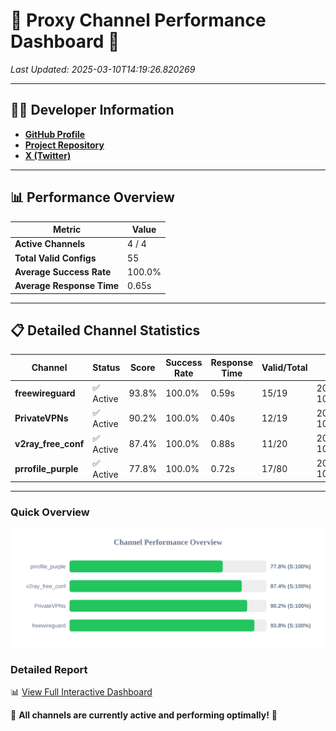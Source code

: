 # 🌟 Proxy Channel Performance Dashboard 🌟

_Last Updated: 2025-03-10T14:19:26.820269_

---

## 👩‍💻 Developer Information

- **[GitHub Profile](https://github.com/4n0nymou3)**  
- **[Project Repository](https://github.com/4n0nymou3/multi-proxy-config-fetcher)**  
- **[X (Twitter)](https://x.com/4n0nymou3)**  

---

## 📊 Performance Overview

| Metric                | Value       |
|-----------------------|-------------|
| **Active Channels**   | 4 / 4       |
| **Total Valid Configs** | 55          |
| **Average Success Rate** | 100.0%      |
| **Average Response Time** | 0.65s       |

---

## 📋 Detailed Channel Statistics

| Channel          | Status     | Score  | Success Rate | Response Time | Valid/Total | Last Success               |
|------------------|------------|--------|--------------|---------------|-------------|----------------------------|
| **freewireguard**  | ✅ Active  | 93.8%  | 100.0% | 0.59s         | 15/19       | 2025-03-10T14:19:26.818460 |
| **PrivateVPNs**  | ✅ Active  | 90.2%  | 100.0% | 0.40s         | 12/19       | 2025-03-10T14:19:26.201896 |
| **v2ray_free_conf**  | ✅ Active  | 87.4%  | 100.0% | 0.88s         | 11/20       | 2025-03-10T14:19:25.774044 |
| **prrofile_purple**  | ✅ Active  | 77.8%  | 100.0% | 0.72s         | 17/80       | 2025-03-10T14:19:24.832778 |

---

### Quick Overview
<div align="center">
  <a href="https://raw.githubusercontent.com/nullluser/NullRepo/refs/heads/main/assets/channel_stats_chart.svg">
    <img src="https://raw.githubusercontent.com/nullluser/NullRepo/refs/heads/main/assets/channel_stats_chart.svg" alt="Source Performance Statistics" width="800">
  </a>
</div>

### Detailed Report
📊 [View Full Interactive Dashboard](https://htmlpreview.github.io/?https://github.com/nullluser/NullRepo/blob/main/assets/performance_report.html)

🎉 **All channels are currently active and performing optimally!** 🎉
